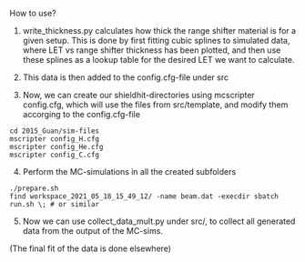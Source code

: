 

How to use?

1. write_thickness.py calculates how thick the range shifter material is for a given setup. This is done by first fitting cubic splines to simulated data, where LET vs range shifter thickness has been plotted, and then use these splines as a lookup table for the desired LET we want to calculate.

2. This data is then added to the config.cfg-file under src

3. Now, we can create our shieldhit-directories using mcscripter config.cfg, which will use the files from src/template, and modify them accorging to the config.cfg-file

```
cd 2015_Guan/sim-files
mscripter config_H.cfg
mscripter config_He.cfg
mscripter config_C.cfg
```

4. Perform the MC-simulations in all the created subfolders

```
./prepare.sh
find workspace_2021_05_18_15_49_12/ -name beam.dat -execdir sbatch run.sh \; # or similar
```

5. Now we can use collect_data_mult.py under src/, to collect all generated data from the output of the MC-sims. 

(The final fit of the data is done elsewhere)

